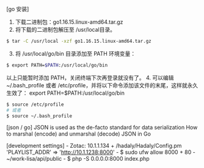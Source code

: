 [go 安装]
1. 下载二进制包：go1.16.15.linux-amd64.tar.gz
2. 将下载的二进制包解压至 /usr/local目录。
```bash
$ tar -C /usr/local -xzf go1.16.15.linux-amd64.tar.gz
```
3. 将 /usr/local/go/bin 目录添加至 PATH 环境变量：
```bash
$ export PATH=$PATH:/usr/local/go/bin
```
以上只能暂时添加 PATH，关闭终端下次再登录就没有了。
4. 可以编辑 ~/.bash_profile 或者 /etc/profile，并将以下命令添加该文件的末尾，这样就永久生效了：
export PATH=$PATH:/usr/local/go/bin

```bash
$ source /etc/profile
# 或者
$ source ~/.bash_profile
```

[json / go]
JSON is used as the de-facto standard for data serialization
How to marshal (encode) and unmarshal (decode) JSON in Go

[development settings]
	- Zotac: 10.1.1.134 + /hadaly/Hadaly/Config.pm 'PLAYLIST_ADDR' => 'http://10.1.1238:8000'
	- $ sudo ufw allow 8000 + 80
	- ~/work-lisa/api/public - $ php -S 0.0.0.0:8000 index.php

